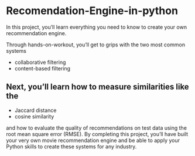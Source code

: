 # Recomendation-Engine-in-python
In this project, you’ll learn everything you need to know to create your own recommendation engine.

Through hands-on-workout, you’ll get to grips with the two most common systems

* collaborative filtering 
* content-based filtering

##  Next, you’ll learn how to measure similarities like the 

* Jaccard distance  
*  cosine similarity

and how to evaluate the quality of recommendations on test data using the root mean square error (RMSE). By completing this project, you’ll have built your very own movie recommendation engine and be able to apply your Python skills to create these systems for any industry.

